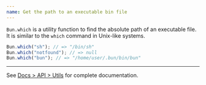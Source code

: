 ```yaml
---
name: Get the path to an executable bin file
---
```


`Bun.which` is a utility function to find the absolute path of an executable file. It is similar to the `which` command in Unix-like systems.

```ts#foo.ts
Bun.which("sh"); // => "/bin/sh"
Bun.which("notfound"); // => null
Bun.which("bun"); // => "/home/user/.bun/bin/bun"
```

---

See [Docs > API > Utils](https://bun.com/docs/api/utils#bun-which) for complete documentation.
